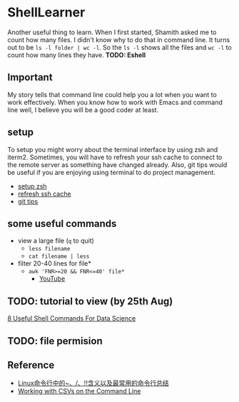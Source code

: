 # ShellLearner
Another useful thing to learn. When I first started, Shamith asked me to count how many files. I didn't know why to do that in command line. It turns out to be `ls -l folder | wc -l`. So the `ls -l` shows all the files and `wc -l` to count how many lines they have.
**TODO: Eshell**
## Important
My story tells that command line could help you a lot when you want to work effectively. When you know how to work with Emacs and command line well, I believe you will be a good coder at least.

## setup
To setup you might worry about the terminal interface by using zsh and iterm2. Sometimes, you will have to refresh your ssh cache to connect to the remote server as something have changed already. Also, git tips would be useful if you are enjoying using terminal to do project management.

- [setup zsh](https://github.com/xihajun/ShellLearner/issues/3)
- [refresh ssh cache](https://github.com/xihajun/ShellLearner/issues/4)
- [git tips](https://github.com/xihajun/ShellLearner/issues/5)

## some useful commands
- view a large file (`q` to quit)
  - `less filename`
  - `cat filename | less`
- filter 20-40 lines for file*
  - `awk 'FNR>=20 && FNR<=40' file*` 
    - [YouTube](https://www.youtube.com/watch?v=_q6Uj4X_knc&ab_channel=MelvynDrag)

## TODO: tutorial to view (by 25th Aug)
[8 Useful Shell Commands For Data Science](https://www.datacamp.com/community/tutorials/shell-commands-data-scientist)
## TODO: file permision


## Reference
- [Linux命令行中的~、/、!!含义以及最常用的命令行总结](https://www.jianshu.com/p/d9bbcb45ac95)
- [Working with CSVs on the Command Line](https://bconnelly.net/posts/working_with_csvs_on_the_command_line/)
